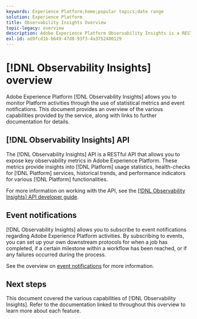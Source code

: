 ```yaml
---
keywords: Experience Platform;home;popular topics;date range
solution: Experience Platform
title: Observability Insights Overview
topic-legacy: overview
description: Adobe Experience Platform Observability Insights is a RESTful API that allows you to expose key metrics on Platform activities. These metrics provide insights into Platform usage statistics, health-checks for Platform services, historical trends, and performance indicators for various Platform functionalities.
exl-id: ad9fcd1b-b649-47d8-93f3-4a3752480129
---
```

# [!DNL Observability Insights] overview

Adobe Experience Platform [!DNL Observability Insights] allows you to monitor Platform activities through the use of statistical metrics and event notifications. This document provides an overview of the various capabilities provided by the service, along with links to further documentation for details.

## [!DNL Observability Insights] API

The [!DNL Observability Insights] API is a RESTful API that allows you to expose key observability metrics in Adobe Experience Platform. These metrics provide insights into [!DNL Platform] usage statistics, health-checks for [!DNL Platform] services, historical trends, and performance indicators for various [!DNL Platform] functionalities. 

For more information on working with the API, see the [[!DNL Observability Insights] API developer guide](./api/overview.md).

## Event notifications

[!DNL Observability Insights] allows you to subscribe to event notifications regarding Adobe Experience Platform activities. By subscribing to events, you can set up your own downstream protocols for when a job has completed, if a certain milestone within a workflow has been reached, or if any failures occurred during the process.

See the overview on [event notifications](./notifications/overview.md) for more information.

## Next steps

This document covered the various capabilities of [!DNL Observability Insights]. Refer to the documentation linked to throughout this overview to learn more about each feature.
